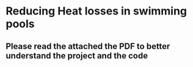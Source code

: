# Reducing Heat losses in swimming pools

## Please read the attached the PDF to better understand the project and the code
